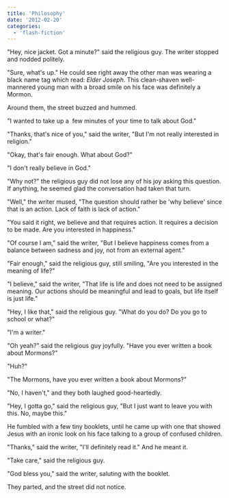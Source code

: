```yaml
---
title: 'Philosophy'
date: '2012-02-20'
categories:
  - 'flash-fiction'
---
```


"Hey, nice jacket. Got a minute?" said the religious guy. The writer stopped and
nodded politely.

<!-- truncate -->

"Sure, what's up." He could see right away the other man was wearing a black
name tag which read: *Elder Joseph*. This clean-shaven well-mannered young man
with a broad smile on his face was definitely a Mormon.

Around them, the street buzzed and hummed.

"I wanted to take up a  few minutes of your time to talk about God."

"Thanks, that's nice of you," said the writer, "But I'm not really interested in
religion."

"Okay, that's fair enough. What about God?"

"I don't really believe in God."

"Why not?" the religious guy did not lose any of his joy asking this question.
If anything, he seemed glad the conversation had taken that turn.

"Well," the writer mused, "The question should rather be 'why believe' since
that is an action. Lack of faith is lack of action."

"You said it right, we believe and that requires action. It requires a decision
to be made. Are you interested in happiness."

"Of course I am," said the writer, "But I believe happiness comes from a balance
between sadness and joy, not from an external agent."

"Fair enough," said the religious guy, still smiling, "Are you interested in the
meaning of life?"

"I believe," said the writer, "That life is life and does not need to be
assigned meaning. Our actions should be meaningful and lead to goals, but life
itself is just life."

"Hey, I like that," said the religious guy. "What do you do? Do you go to school
or what?"

"I'm a writer."

"Oh yeah?" said the religious guy joyfully. "Have you ever written a book about
Mormons?"

"Huh?"

"The Mormons, have you ever written a book about Mormons?"

"No, I haven't," and they both laughed good-heartedly.

"Hey, I gotta go," said the religious guy, "But I just want to leave you with
this. No, maybe this."

He fumbled with a few tiny booklets, until he came up with one that showed Jesus
with an ironic look on his face talking to a group of confused children.

"Thanks," said the writer, "I'll definitely read it." And he meant it.

"Take care," said the religious guy.

"God bless you," said the writer, saluting with the booklet.

They parted, and the street did not notice.
